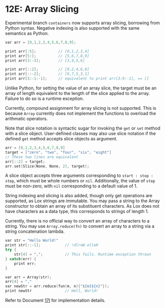 # 12E: Array Slicing

Experimental branch `containers` now supports array slicing, borrowing from Python syntax. Negative indexing is also supported with the same semantics as Python.

```c++
var arr = [0,1,2,3,4,5,6,7,8,9];

print arr[:5];          // [0,1,2,3,4]
print arr[5:];          // [5,6,7,8,9]
print arr[3:-3];        // [3,4,5,6]

print arr[::2];         // [0,2,4,6,8]
print arr[::-2];        // [9,7,5,3,1]
print arr[3:-1:-1];     // equivalent to print arr[3:9:-1], == []
```

Unlike Python, for setting the value of an array slice, the target must be an array of length equivalent to the length of the slice applied to the array. Failure to do so is a runtime exception.

Currently, compound assignment for array slicing is not supported. This is because `Array` currently does not implement the functions to overload the arithmatic operators.

Note that slice notation is syntactic sugar for invoking the `get` or `set` method with a slice object. User-defined classes may also use slice notation if the defined `get` method accepts slice objects as argument.

```c++
arr = [0,1,2,3,4,5,6,7,8,9]
target = ["zero", "two", "four", "six", "eight"]
// These two lines are equivalent
arr[::2] = target;
arr.set(Slice(None, None, 2), target);
```

A slice object accepts three arguments corresponding to `start : stop : step`, which must be whole numbers or `nil`. Additionally, the value of `step` must be non-zero, with `nil` corresponding to a default value of 1.

String indexing and slicing is also added, though only get operations are supported, as Lox strings are immutable. You may pass a string to the Array constructor to obtain an array of its substituent characters. As Lox does not have characters as a data type, this corresponds to strings of length 1.

Currently, there is no official way to convert an array of characters to a string. You may use `Array.reduce(fn)` to convert an array to a string via a string concatenation lambda.

```c++
var str = "Hello World!"
print str[::-1];           // !dlroW olleH
try {
    str[4] = ",";          // This fails. Runtime exception thrown
} catch(err) {
    print err;
}

var arr = Array(str);
arr[4] = ","
var newStr = arr.reduce(fun(m, n){"${m}${n}"});
print newStr               // Hell, World!
```

Refer to Document [17I](../internal/17I_ArraySlicing.md) for implementation details.